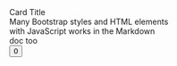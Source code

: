 <div class="card shadow" style="width: 18rem;">
  <div class="card-body">
    <div class="card-title display-6">Card Title</div>
    <div class="card-text">
      <span class="lead text-muted">Many Bootstrap styles and HTML elements with JavaScript works in the Markdown doc too</span>
      <div class="p-2 m-2">
        <button id="clicks"
          class="btn btn-primary btn-lg"
          onclick="document.getElementById('clicks').innerHTML = Number(document.getElementById('clicks').innerHTML) + 1;"
          >0</button>
      </div>
    </div>
  </div>
</div>
